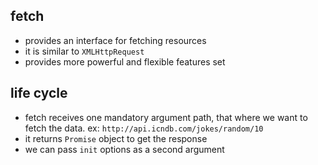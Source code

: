 ## fetch

-   provides an interface for fetching resources
-   it is similar to `XMLHttpRequest`
-   provides more powerful and flexible features set

## life cycle

-   fetch receives one mandatory argument path, that where we want to fetch the data.
    ex: `http://api.icndb.com/jokes/random/10`
-   it returns `Promise` object to get the response
-   we can pass `init` options as a second argument
